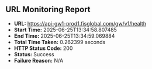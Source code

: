 ## URL Monitoring Report

- **URL:** https://api-gw1-prod1.fisglobal.com/gw/v1/health
- **Start Time:** 2025-06-25T13:34:58.807485
- **End Time:** 2025-06-25T13:34:59.069884
- **Total Time Taken:** 0.262399 seconds
- **HTTP Status Code:** 200
- **Status:** Success
- **Failure Reason:** N/A
